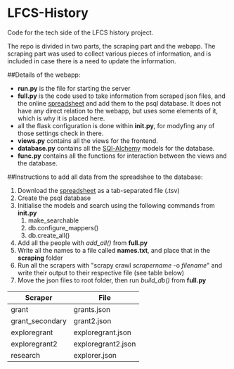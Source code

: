 # LFCS-History
Code for the tech side of the LFCS history project.

The repo is divided in two parts, the scraping part and the webapp.
The scraping part was used to collect various pieces of information, 
and is included in case there is a need to update the information.

##Details of the webapp:
* **run.py** is the file for starting the server
* **full.py** is the code used to take information from scraped json files, and the online 
[spreadsheet](https://docs.google.com/spreadsheets/d/1bszochg8ZHpsf2phzVIw_xhKkDlNebpowGay6TVadsE/edit?usp=sharing)
and add them to the psql database. It does not have any direct relation to the webapp, 
but uses some elements of it, which is why it is placed here.
* all the flask configuration is done within **__init__.py**, for modyfing any of those settings check in there.
* **views.py** contains all the views for the frontend.
* **database.py** contains all the [SQl-Alchemy](http://www.sqlalchemy.org/) models for the database.
* **func.py** contains all the functions for interaction between the views and the database.

##Instructions to add all data from the spreadshee to the database:
1. Download the 
[spreadsheet](https://docs.google.com/spreadsheets/d/1bszochg8ZHpsf2phzVIw_xhKkDlNebpowGay6TVadsE/edit?usp=sharing)
as a tab-separated file (.tsv)
2. Create the psql database
3. Initialise the models and search using the following commands from **__init__.py**
    1. make_searchable
    2. db.configure_mappers()
    3. db.create_all()
4. Add all the people with *add_all()* from **full.py**
5. Write all the names to a file called **names.txt**, and place that in the **scraping** folder
6. Run all the scrapers with "scrapy crawl *scrapername* -o *filename*" and write their output to their respective file (see table below)
7. Move the json files to root folder, then run *build_db()* from **full.py**

| Scraper        | File         |
| -------------  |-------------  |
| grant          | grants.json   |
| grant_secondary| grant2.json   |
| exploregrant   | exploregrant.json |
| exploregrant2  | exploregrant2.json |
| research       | explorer.json |
